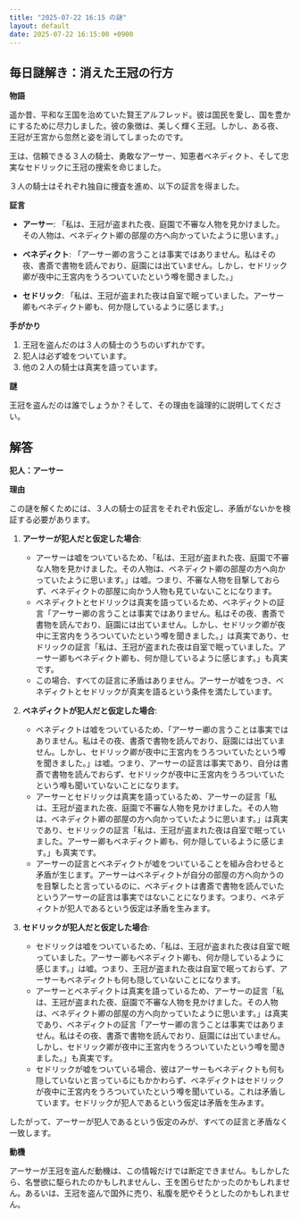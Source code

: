 ```yaml
---
title: "2025-07-22 16:15 の謎"
layout: default
date: 2025-07-22 16:15:00 +0900
---
```

## 毎日謎解き：消えた王冠の行方

**物語**

遥か昔、平和な王国を治めていた賢王アルフレッド。彼は国民を愛し、国を豊かにするために尽力しました。彼の象徴は、美しく輝く王冠。しかし、ある夜、王冠が王宮から忽然と姿を消してしまったのです。

王は、信頼できる３人の騎士、勇敢なアーサー、知恵者ベネディクト、そして忠実なセドリックに王冠の捜索を命じました。

３人の騎士はそれぞれ独自に捜査を進め、以下の証言を得ました。

**証言**

*   **アーサー**: 「私は、王冠が盗まれた夜、庭園で不審な人物を見かけました。その人物は、ベネディクト卿の部屋の方へ向かっていたように思います。」

*   **ベネディクト**: 「アーサー卿の言うことは事実ではありません。私はその夜、書斎で書物を読んでおり、庭園には出ていません。しかし、セドリック卿が夜中に王宮内をうろついていたという噂を聞きました。」

*   **セドリック**: 「私は、王冠が盗まれた夜は自室で眠っていました。アーサー卿もベネディクト卿も、何か隠しているように感じます。」

**手がかり**

1.  王冠を盗んだのは３人の騎士のうちのいずれかです。
2.  犯人は必ず嘘をついています。
3.  他の２人の騎士は真実を語っています。

**謎**

王冠を盗んだのは誰でしょうか？そして、その理由を論理的に説明してください。

## 解答

**犯人：アーサー**

**理由**

この謎を解くためには、３人の騎士の証言をそれぞれ仮定し、矛盾がないかを検証する必要があります。

1.  **アーサーが犯人だと仮定した場合**:

    *   アーサーは嘘をついているため、「私は、王冠が盗まれた夜、庭園で不審な人物を見かけました。その人物は、ベネディクト卿の部屋の方へ向かっていたように思います。」は嘘。つまり、不審な人物を目撃しておらず、ベネディクトの部屋に向かう人物も見ていないことになります。
    *   ベネディクトとセドリックは真実を語っているため、ベネディクトの証言「アーサー卿の言うことは事実ではありません。私はその夜、書斎で書物を読んでおり、庭園には出ていません。しかし、セドリック卿が夜中に王宮内をうろついていたという噂を聞きました。」は真実であり、セドリックの証言「私は、王冠が盗まれた夜は自室で眠っていました。アーサー卿もベネディクト卿も、何か隠しているように感じます。」も真実です。
    *   この場合、すべての証言に矛盾はありません。アーサーが嘘をつき、ベネディクトとセドリックが真実を語るという条件を満たしています。

2.  **ベネディクトが犯人だと仮定した場合**:

    *   ベネディクトは嘘をついているため、「アーサー卿の言うことは事実ではありません。私はその夜、書斎で書物を読んでおり、庭園には出ていません。しかし、セドリック卿が夜中に王宮内をうろついていたという噂を聞きました。」は嘘。つまり、アーサーの証言は事実であり、自分は書斎で書物を読んでおらず、セドリックが夜中に王宮内をうろついていたという噂も聞いていないことになります。
    *   アーサーとセドリックは真実を語っているため、アーサーの証言「私は、王冠が盗まれた夜、庭園で不審な人物を見かけました。その人物は、ベネディクト卿の部屋の方へ向かっていたように思います。」は真実であり、セドリックの証言「私は、王冠が盗まれた夜は自室で眠っていました。アーサー卿もベネディクト卿も、何か隠しているように感じます。」も真実です。
    *   アーサーの証言とベネディクトが嘘をついていることを組み合わせると矛盾が生じます。アーサーはベネディクトが自分の部屋の方へ向かうのを目撃したと言っているのに、ベネディクトは書斎で書物を読んでいたというアーサーの証言は事実ではないことになります。つまり、ベネディクトが犯人であるという仮定は矛盾を生みます。

3.  **セドリックが犯人だと仮定した場合**:

    *   セドリックは嘘をついているため、「私は、王冠が盗まれた夜は自室で眠っていました。アーサー卿もベネディクト卿も、何か隠しているように感じます。」は嘘。つまり、王冠が盗まれた夜は自室で眠っておらず、アーサーもベネディクトも何も隠していないことになります。
    *   アーサーとベネディクトは真実を語っているため、アーサーの証言「私は、王冠が盗まれた夜、庭園で不審な人物を見かけました。その人物は、ベネディクト卿の部屋の方へ向かっていたように思います。」は真実であり、ベネディクトの証言「アーサー卿の言うことは事実ではありません。私はその夜、書斎で書物を読んでおり、庭園には出ていません。しかし、セドリック卿が夜中に王宮内をうろついていたという噂を聞きました。」も真実です。
    *   セドリックが嘘をついている場合、彼はアーサーもベネディクトも何も隠していないと言っているにもかかわらず、ベネディクトはセドリックが夜中に王宮内をうろついていたという噂を聞いている。これは矛盾しています。セドリックが犯人であるという仮定は矛盾を生みます。

したがって、アーサーが犯人であるという仮定のみが、すべての証言と矛盾なく一致します。

**動機**

アーサーが王冠を盗んだ動機は、この情報だけでは断定できません。もしかしたら、名誉欲に駆られたのかもしれませんし、王を困らせたかったのかもしれません。あるいは、王冠を盗んで国外に売り、私腹を肥やそうとしたのかもしれません。
